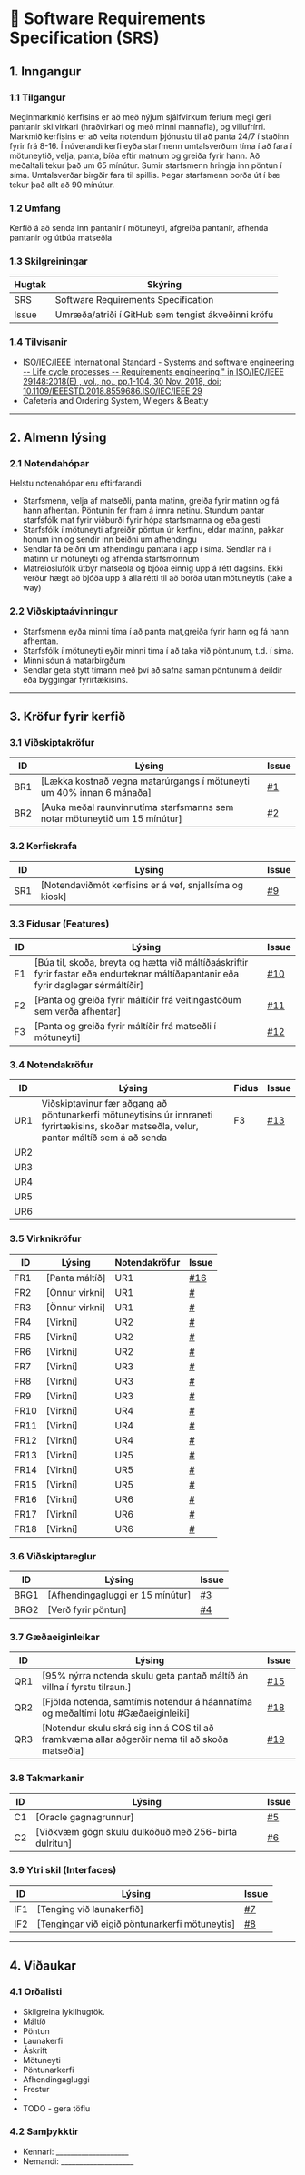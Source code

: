 # 📄 Software Requirements Specification (SRS)

## 1. Inngangur
### 1.1 Tilgangur
Meginmarkmið kerfisins er að með nýjum sjálfvirkum ferlum megi geri pantanir skilvirkari (hraðvirkari og með minni mannafla), og 
villufrírri. Markmið kerfisins er að veita notendum þjónustu til að panta 24/7 í staðinn fyrir frá 8-16. Í núverandi kerfi eyða starfmenn umtalsverðum tíma
í að fara í mötuneytið, velja, panta, bíða eftir matnum og greiða fyrir hann. Að meðaltali tekur það um 65 mínútur. Sumir starfsmenn hringja inn pöntun í síma. Umtalsverðar birgðir fara til spillis. 
Þegar starfsmenn borða út í bæ tekur það allt að 90 mínútur. 


### 1.2 Umfang
Kerfið á að senda inn pantanir í mötuneyti, afgreiða pantanir, afhenda pantanir og útbúa matseðla

### 1.3 Skilgreiningar
| Hugtak | Skýring |
|--------|---------|
| SRS | Software Requirements Specification |
| Issue | Umræða/atriði í GitHub sem tengist ákveðinni kröfu |

### 1.4 Tilvísanir
- [ISO/IEC/IEEE International Standard - Systems and software engineering -- Life cycle processes -- Requirements engineering," in ISO/IEC/IEEE 29148:2018(E) , vol., no., pp.1-104, 30 Nov. 2018, doi: 10.1109/IEEESTD.2018.8559686.ISO/IEC/IEEE 29](https://ieeexplore.ieee.org/document/8559686)
- Cafeteria and Ordering System, Wiegers & Beatty 

---

## 2. Almenn lýsing
### 2.1 Notendahópar
Helstu notenahópar eru eftirfarandi 
-  Starfsmenn, velja af matseðli, panta matinn, greiða fyrir matinn og fá hann afhentan. Pöntunin fer fram á innra netinu. Stundum pantar starfsfólk mat fyrir viðburði fyrir
   hópa starfsmanna og eða gesti 
-  Starfsfólk í mötuneyti afgreiðir pöntun úr kerfinu, eldar matinn, pakkar honum inn og sendir inn beiðni um afhendingu 
-  Sendlar fá beiðni um afhendingu pantana í app í síma. Sendlar ná í matinn úr mötuneyti og afhenda starfsmönnum 
-  Matreiðslufólk útbýr matseðla  og bjóða einnig upp á rétt dagsins. Ekki verður hægt að bjóða upp á alla rétti til að borða utan mötuneytis (take a way)

### 2.2 Viðskiptaávinningur
- Starfsmenn eyða minni tíma í að panta mat,greiða fyrir hann og fá hann afhentan. 
- Starfsfólk í mötuneyti eyðir minni tíma í að taka við pöntunum, t.d. í síma. 
- Minni sóun á matarbirgðum 
- Sendlar geta stytt tímann með því að safna saman pöntunum á deildir eða byggingar fyrirtækisins. 
---

## 3. Kröfur fyrir kerfið

### 3.1 Viðskiptakröfur
| ID  | Lýsing                                                                    | Issue                                                   |
|-----|---------------------------------------------------------------------------|---------------------------------------------------------|
| BR1 | [Lækka kostnað vegna matarúrgangs í mötuneyti um 40% innan 6 mánaða]      | [#1](https://github.com/Hvannberg/HBV301G-COS/issues/1) |
| BR2 | [Auka meðal raunvinnutíma starfsmanns sem notar mötuneytið um 15 mínútur] | [#2](https://github.com/Hvannberg/HBV301G-COS/issues/2) |

### 3.2 Kerfiskrafa
| ID  | Lýsing | Issue                                                   |
|-----|--------|---------------------------------------------------------|
| SR1 | [Notendaviðmót kerfisins er á vef, snjallsíma og kiosk] | [#9](https://github.com/Hvannberg/HBV301G-COS/issues/9) |

### 3.3 Fídusar (Features)
| ID  | Lýsing | Issue                                                     |
|-----|--------|-----------------------------------------------------------|
| F1  | [Búa til, skoða, breyta og hætta við máltíðaáskriftir fyrir fastar eða endurteknar máltíðapantanir eða fyrir daglegar sérmáltíðir] | [#10](https://github.com/Hvannberg/HBV301G-COS/issues/10) |
| F2  | [Panta og greiða fyrir máltíðir frá veitingastöðum sem verða afhentar] | [#11](https://github.com/Hvannberg/HBV301G-COS/issues/11) |
| F3  | [Panta og greiða fyrir máltíðir frá matseðli í mötuneyti] | [#12](https://github.com/Hvannberg/HBV301G-COS/issues/12) |

### 3.4 Notendakröfur
| ID  | Lýsing          | Fídus | Issue                                                    |
|-----|-----------------|-------|----------------------------------------------------------|
| UR1 |   Viðskiptavinur fær aðgang að pöntunarkerfi mötuneytisins úr innraneti fyrirtækisins, skoðar matseðla, velur, pantar máltíð sem á að senda              | F3    | [#13](https://github.com/Hvannberg/HBV301G-COS/issues/13) |
| UR2 |                 |       |                                                          |
| UR3 |                 |       |                                                          |
| UR4 |                 |       |                                                          |
| UR5 |                 |       |                                                          |
| UR6 |                 |       |                                                          |


### 3.5 Virknikröfur
| ID   | Lýsing          | Notendakröfur | Issue                                                   |
|------|-----------------|---------------|---------------------------------------------------------|
| FR1  | [Panta máltíð] | UR1           |  [#16](https://github.com/Hvannberg/HBV301G-COS/issues/16)
| FR2  | [Önnur virkni]  | UR1           | [#]() |
| FR3  | [Önnur virkni]  | UR1           | [#](../../issues/26)                                  |
| FR4  | [Virkni]        | UR2           | [#](../../issues/27)                                  |
| FR5  | [Virkni]        | UR2           | [#](../../issues/28)                                  |
| FR6  | [Virkni]        | UR2           | [#](../../issues/29)                                  |
| FR7  | [Virkni]        | UR3           | [#](../../issues/30)                                  |
| FR8  | [Virkni]        | UR3           | [#](../../issues/31)                                  |
| FR9  | [Virkni]        | UR3           | [#](../../issues/32)                                  |
| FR10 | [Virkni]        | UR4           | [#](../../issues/33)                                  |
| FR11 | [Virkni]        | UR4           | [#](../../issues/34)                                  |
| FR12 | [Virkni]        | UR4           | [#](../../issues/35)                                  |
| FR13 | [Virkni]        | UR5           | [#](../../issues/36)                                  |
| FR14 | [Virkni]        | UR5           | [#](../../issues/37)                                  |
| FR15 | [Virkni]        | UR5           | [#](../../issues/38)                                  |
| FR16 | [Virkni]        | UR6           | [#](../../issues/39)                                  |
| FR17 | [Virkni]        | UR6           | [#](../../issues/40)                                  |
| FR18 | [Virkni]        | UR6           | [#](../../issues/41)                                  |

### 3.6 Viðskiptareglur
| ID  | Lýsing | Issue                                                   |
|-----|--------|---------------------------------------------------------|
| BRG1 | [Afhendingagluggi er 15 mínútur] | [#3](https://github.com/Hvannberg/HBV301G-COS/issues/3) |
| BRG2 | [Verð fyrir pöntun] | [#4](https://github.com/Hvannberg/HBV301G-COS/issues/4) |


### 3.7 Gæðaeiginleikar
| ID  | Lýsing                                                                                         | Issue                                                     |
|-----|------------------------------------------------------------------------------------------------|-----------------------------------------------------------|
| QR1 | [95% nýrra notenda skulu geta pantað máltíð án villna í fyrstu tilraun.]                       | [#15](https://github.com/Hvannberg/HBV301G-COS/issues/15) |
| QR2 | [Fjölda notenda, samtímis notendur á háannatíma og meðaltími lotu #Gæðaeiginleiki]             | [#18](https://github.com/Hvannberg/HBV301G-COS/issues/18) |
| QR3 | [Notendur skulu skrá sig inn á COS til að framkvæma allar aðgerðir nema til að skoða matseðla] |  [#19](https://github.com/Hvannberg/HBV301G-COS/issues/19)
### 3.8 Takmarkanir
| ID  | Lýsing | Issue                                                   |
|-----|--------|---------------------------------------------------------|
| C1 | [Oracle gagnagrunnur] | [#5](https://github.com/Hvannberg/HBV301G-COS/issues/5) |
| C2 | [Viðkvæm gögn skulu dulkóðuð með 256-birta dulritun] | [#6](https://github.com/Hvannberg/HBV301G-COS/issues/6) |

### 3.9 Ytri skil (Interfaces)
| ID  | Lýsing | Issue                                                   |
|-----|--------|---------------------------------------------------------|
| IF1 | [Tenging við launakerfið] | [#7](https://github.com/Hvannberg/HBV301G-COS/issues/7) |
| IF2 | [Tengingar við eigið pöntunarkerfi mötuneytis] | [#8](https://github.com/Hvannberg/HBV301G-COS/issues/8) |

---

## 4. Viðaukar
### 4.1 Orðalisti
- Skilgreina lykilhugtök.
- Máltíð
- Pöntun
- Launakerfi
- Áskrift
- Mötuneyti
- Pöntunarkerfi
- Afhendingagluggi
- Frestur 
- 
- TODO - gera töflu

### 4.2 Samþykktir
- Kennari: ____________________  
- Nemandi: ____________________

